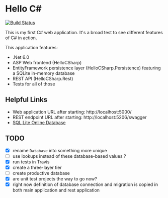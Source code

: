 # Hello C#

[![Build Status](https://app.travis-ci.com/slothsoft/hello-c-sharp.svg?token=pRvfs6NqugbPyMWZEJBY&branch=main)](https://app.travis-ci.com/slothsoft/hello-c-sharp)

This is my first C# web application. It's a broad test to see different features of C# in action.

This application features:

- .Net 6.0 
- ASP Web frontend (HelloCSharp)
- EntityFramework persistence layer (HelloCSharp.Persistence) featuring a SQLite in-memory database
- REST API (HelloCSharp.Rest)
- Tests for all of those

## Helpful Links

- Web application URL after starting: http://localhost:5000/
- REST endpoint URL after starting: http://localhost:5206/swagger
- [SQL Lite Online Database](https://sqliteonline.com/)

## TODO

- [x] rename `Database` into something more unique
- [ ] use lookups instead of these database-based values ?
- [x] run tests in Travis
- [x] create a three-layer tier
- [ ] create productive database
- [x] are unit test projects the way to go now?
- [x] right now definition of database connection and migration is copied in both main application and rest application
